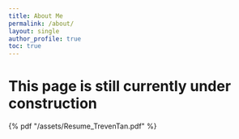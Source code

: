 ```yaml
---
title: About Me
permalink: /about/
layout: single
author_profile: true
toc: true
---
```


# This page is still currently under construction

{% pdf "/assets/Resume_TrevenTan.pdf" %}
